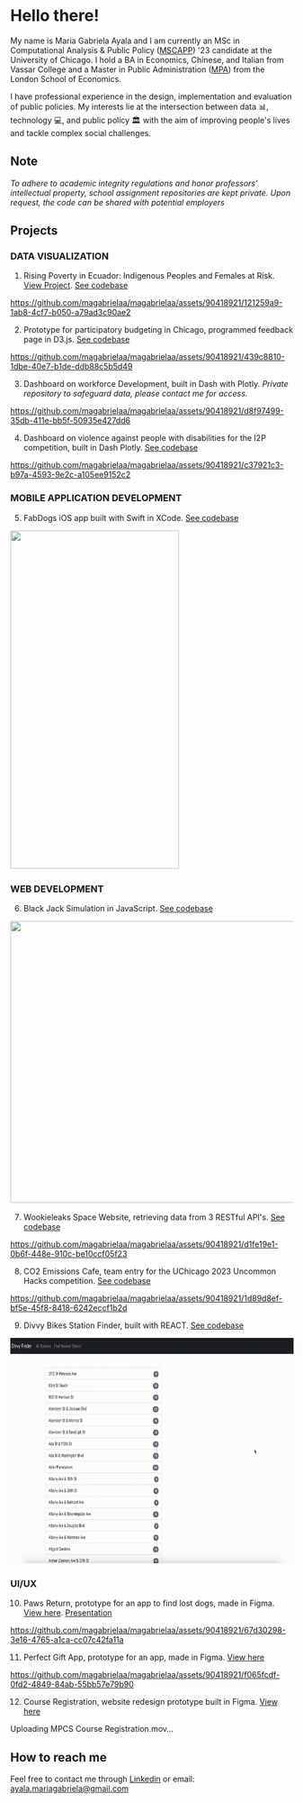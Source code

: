 # Hello there!

My name is Maria Gabriela Ayala and I am currently an MSc in Computational Analysis & Public Policy ([MSCAPP](https://capp.uchicago.edu)) '23 candidate at the University of Chicago. I hold a BA in Economics, Chinese, and Italian from Vassar College and a Master in Public Administration ([MPA](https://www.lse.ac.uk/school-of-public-policy)) from the London School of Economics.

I have professional experience in the design, implementation and evaluation of public policies. My interests lie at the intersection between data 📊, technology 💻, and public policy 🏛️ with the aim of improving people's lives and tackle complex social challenges.

## Note
_To adhere to academic integrity regulations and honor professors' intellectual property, school assignment repositories are kept private. Upon request, the code can be shared with potential employers_

## Projects

### DATA VISUALIZATION

1. Rising Poverty in Ecuador: Indigenous Peoples and Females at Risk. [View Project](https://magabrielaa.github.io/data-visualization/final_project/index.html). [See codebase](https://github.com/magabrielaa/data-visualization/tree/main/final_project)


https://github.com/magabrielaa/magabrielaa/assets/90418921/121259a9-1ab8-4cf7-b050-a79ad3c90ae2



2. Prototype for participatory budgeting in Chicago, programmed feedback page in D3.js. [See codebase](https://github.com/magabrielaa/ue-pb)


https://github.com/magabrielaa/magabrielaa/assets/90418921/439c8810-1dbe-40e7-b1de-ddb88c5b5d49

   
3. Dashboard on workforce Development, built in Dash with Plotly. _Private repository to safeguard data, please contact me for access._


https://github.com/magabrielaa/magabrielaa/assets/90418921/d8f97499-35db-411e-bb5f-50935e427dd6



4. Dashboard on violence against people with disabilities for the I2P competition, built in Dash Plotly. [See codebase](https://github.com/magabrielaa/Invent2Prevent/blob/main/viz/app.py)


https://github.com/magabrielaa/magabrielaa/assets/90418921/c37921c3-b97a-4593-9e2c-a105ee9152c2


### MOBILE APPLICATION DEVELOPMENT

5. FabDogs iOS app built with Swift in XCode. [See codebase](https://github.com/magabrielaa/ios-fabdogs-app)

<img src="https://github.com/magabrielaa/ios-fabdogs-app/blob/main/FabDogs.gif" width="300" height="600" />

### WEB DEVELOPMENT
6. Black Jack Simulation in JavaScript. [See codebase](https://github.com/magabrielaa/web-development/tree/main/black-jack%20simulation)
<img src="https://github.com/magabrielaa/web-development/blob/main/black-jack%20simulation/Black%20Jack%20Simulation.gif" width="800" height="500" />

7. Wookieleaks Space Website, retrieving data from 3 RESTful API's. [See codebase](https://github.com/magabrielaa/web-development/tree/main/wookieleaks-space-website)


https://github.com/magabrielaa/magabrielaa/assets/90418921/d1fe19e1-0b6f-448e-910c-be10ccf05f23


8. CO2 Emissions Cafe, team entry for the UChicago 2023 Uncommon Hacks competition. [See codebase](https://github.com/magabrielaa/co2-emissions-cafe)


https://github.com/magabrielaa/magabrielaa/assets/90418921/1d89d8ef-bf5e-45f8-8418-6242eccf1b2d

  
9. Divvy Bikes Station Finder, built with REACT. [See codebase](https://github.com/magabrielaa/web-development/tree/main/wookieleaks-space-website)
<img src="https://github.com/magabrielaa/web-development/blob/main/divvy-bikes/Divvy%20Bikes.gif" width="700" height="400" />



### UI/UX

10. Paws Return, prototype for an app to find lost dogs, made in Figma. [View here](https://www.figma.com/proto/13BSVAUa5z9lpgrZkHnlAL/Project-v2?page-id=0%3A1&node-id=1-23&viewport=-2569%2C-548%2C0.69&scaling=scale-down&starting-point-node-id=1%3A23). [Presentation](https://github.com/magabrielaa/ui-ux-design/blob/main/7-paws-return/Paws%20Return%20-%20UI%20_%20UX%20Project.pdf)



https://github.com/magabrielaa/magabrielaa/assets/90418921/67d30298-3e16-4765-a1ca-cc07c42fa11a


    
11. Perfect Gift App, prototype for an app, made in Figma. [View here](https://github.com/magabrielaa/ui-ux/tree/main/5-gift-app)



https://github.com/magabrielaa/magabrielaa/assets/90418921/f065fcdf-0fd2-4849-84ab-55bb57e79b90



12. Course Registration, website redesign prototype built in Figma. [View here](https://github.com/magabrielaa/ui-ux-design/tree/main/4-course-registration-web)



Uploading MPCS Course Registration.mov…



## How to reach me

Feel free to contact me through [Linkedin](https://www.linkedin.com/in/mariagabrielaayala/) or email: ayala.mariagabriela@gmail.com

<!--
**magabrielaa/magabrielaa** is a ✨ _special_ ✨ repository because its `README.md` (this file) appears on your GitHub profile.

Here are some ideas to get you started:

- 🔭 I’m currently working on ...
- 🌱 I’m currently learning ...
- 👯 I’m looking to collaborate on ...
- 🤔 I’m looking for help with ...
- 💬 Ask me about ...
- 📫 How to reach me: ...
- 😄 Pronouns: ...
- ⚡ Fun fact: ...
-->
